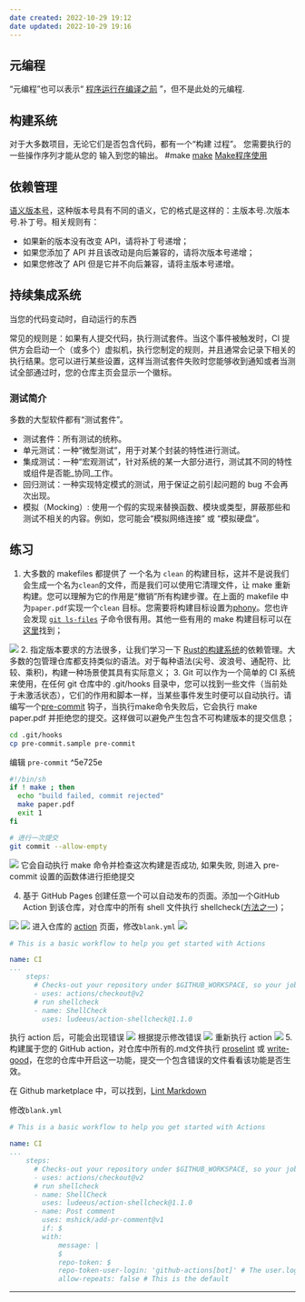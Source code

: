```yaml
---
date created: 2022-10-29 19:12
date updated: 2022-10-29 19:16
---
```


## 元编程

“元编程”也可以表示“ [程序运行在编译之前](https://en.wikipedia.org/wiki/Metaprogramming) ”，但不是此处的元编程.

## 构建系统

对于大多数项目，无论它们是否包含代码，都有一个“构建 过程”。 您需要执行的一些操作序列才能从您的 输入到您的输出。
#make [make](../others/make.md) [Make程序使用](../03_Introductory%20C%20Programming%20Specialization/01_writing_running_and_fixing_code_in_C/Week2/Make程序使用.md)

## 依赖管理

[语义版本号](https://semver.org/)，这种版本号具有不同的语义，它的格式是这样的：主版本号.次版本号.补丁号。相关规则有：

- 如果新的版本没有改变 API，请将补丁号递增；
- 如果您添加了 API 并且该改动是向后兼容的，请将次版本号递增；
- 如果您修改了 API 但是它并不向后兼容，请将主版本号递增。

## 持续集成系统

当您的代码变动时，自动运行的东西

常见的规则是：如果有人提交代码，执行测试套件。当这个事件被触发时，CI 提供方会启动一个（或多个）虚拟机，执行您制定的规则，并且通常会记录下相关的执行结果。您可以进行某些设置，这样当测试套件失败时您能够收到通知或者当测试全部通过时，您的仓库主页会显示一个徽标。

### 测试简介

多数的大型软件都有“测试套件”。

- 测试套件：所有测试的统称。
- 单元测试：一种“微型测试”，用于对某个封装的特性进行测试。
- 集成测试：一种“宏观测试”，针对系统的某一大部分进行，测试其不同的特性或组件是否能_协同_工作。
- 回归测试：一种实现特定模式的测试，用于保证之前引起问题的 bug 不会再次出现。
- 模拟（Mocking）: 使用一个假的实现来替换函数、模块或类型，屏蔽那些和测试不相关的内容。例如，您可能会“模拟网络连接” 或 “模拟硬盘”。

## 练习

1. 大多数的 makefiles 都提供了 一个名为 `clean` 的构建目标，这并不是说我们会生成一个名为`clean`的文件，而是我们可以使用它清理文件，让 make 重新构建。您可以理解为它的作用是“撤销”所有构建步骤。在上面的 makefile 中为`paper.pdf`实现一个`clean` 目标。您需要将构建目标设置为[phony](https://www.gnu.org/software/make/manual/html_node/Phony-Targets.html)。您也许会发现 [`git ls-files`](https://git-scm.com/docs/git-ls-files) 子命令很有用。其他一些有用的 make 构建目标可以在[这里](https://www.gnu.org/software/make/manual/html_node/Standard-Targets.html#Standard-Targets)找到；

![](attachments/Pasted%20image%2020221029185920.png)
2. 指定版本要求的方法很多，让我们学习一下 [Rust的构建系统](https://doc.rust-lang.org/cargo/reference/specifying-dependencies.html)的依赖管理。大多数的包管理仓库都支持类似的语法。对于每种语法(尖号、波浪号、通配符、比较、乘积)，构建一种场景使其具有实际意义；
3.  Git 可以作为一个简单的 CI 系统来使用，在任何 git 仓库中的 .git/hooks 目录中，您可以找到一些文件（当前处于未激活状态），它们的作用和脚本一样，当某些事件发生时便可以自动执行。请编写一个[pre-commit](https://git-scm.com/docs/githooks#_pre_commit) 钩子，当执行make命令失败后，它会执行 make paper.pdf 并拒绝您的提交。这样做可以避免产生包含不可构建版本的提交信息；

```sh
cd .git/hooks
cp pre-commit.sample pre-commit
```

编辑 `pre-commit` ^5e725e

```sh
#!/bin/sh
if ! make ; then
  echo "build failed, commit rejected"
  make paper.pdf
  exit 1
fi
```

```sh
# 进行一次提交
git commit --allow-empty
```

![](attachments/Pasted%20image%2020221029190943.png)
它会自动执行 make 命令并检查这次构建是否成功, 如果失败, 则进入 pre-commit 设置的函数体进行拒绝提交

4. 基于 GitHub Pages 创建任意一个可以自动发布的页面。添加一个GitHub Action 到该仓库，对仓库中的所有 shell 文件执行 shellcheck([方法之一](https://github.com/marketplace/actions/shellcheck))；

![](attachments/Pasted%20image%2020221029191109.png)
![](attachments/Pasted%20image%2020221029191114.png)
进入仓库的 [action](https://github.com/missing-semester-cn/The-Missing-Solutions/actions) 页面，修改`blank.yml`
![](attachments/Pasted%20image%2020221029191136.png)

```yml
# This is a basic workflow to help you get started with Actions

name: CI
...
    steps:
      # Checks-out your repository under $GITHUB_WORKSPACE, so your job can access it
      - uses: actions/checkout@v2
      # run shellcheck
      - name: ShellCheck
        uses: ludeeus/action-shellcheck@1.1.0
```

执行 action 后，可能会出现错误
![](attachments/Pasted%20image%2020221029191211.png)
根据提示修改错误
![](attachments/Pasted%20image%2020221029191225.png)
重新执行 action
![](attachments/Pasted%20image%2020221029191233.png)
5.  构建属于您的 GitHub action，对仓库中所有的.md文件执行 [proselint](http://proselint.com/) 或 [write-good](https://github.com/btford/write-good)，在您的仓库中开启这一功能，提交一个包含错误的文件看看该功能是否生效。

在 Github marketplace 中，可以找到，[Lint Markdown](https://github.com/marketplace/actions/lint-markdown)

修改`blank.yml`

```yml
# This is a basic workflow to help you get started with Actions

name: CI
...
    steps:
      # Checks-out your repository under $GITHUB_WORKSPACE, so your job can access it
      - uses: actions/checkout@v2
      # run shellcheck
      - name: ShellCheck
        uses: ludeeus/action-shellcheck@1.1.0
      - name: Post comment
        uses: mshick/add-pr-comment@v1
        if: $
        with:
            message: |
            $
            repo-token: $
            repo-token-user-login: 'github-actions[bot]' # The user.login for temporary GitHub tokens
            allow-repeats: false # This is the default
```

---

